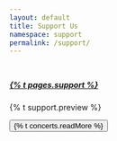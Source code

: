 ```yaml
---
layout: default
title: Support Us
namespace: support
permalink: /support/
---
```


<div class="content main container-fluid" style="padding-top: 10px;">
    <div class="concert support-us-item">
        <div class="row ">
            <div class="col-lg-9 support-info">
                <div class="row">
                    <div class="col-md-8">
                        <a href="{{ site.baseurl }}/support-us/" target="_blank"><h5 class="support-us-title">{% t pages.support %} </h5></a>
                    </div>
                </div>
                <div class="concert-description">
                        <div class="row">
                            <div class="col-md-8">
                                <p>{% t support.preview %}</p>
                            </div>
                        </div>
                    <button class="btn btn-outline-maroon read-more" onclick="location.href='{{ site.baseurl }}/support-us/';">{% t concerts.readMore %}</button>
                </div>
            </div>
        </div>
    </div>
</div>
